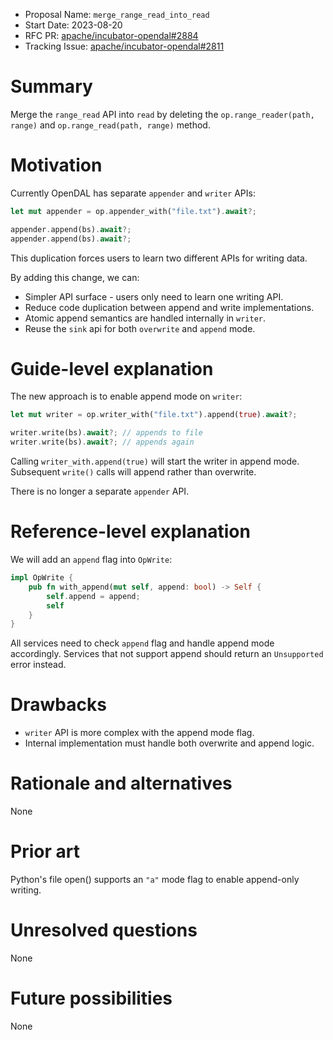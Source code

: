 - Proposal Name: `merge_range_read_into_read`
- Start Date: 2023-08-20
- RFC PR: [apache/incubator-opendal#2884](https://github.com/apache/incubator-opendal/pull/2884)
- Tracking Issue: [apache/incubator-opendal#2811](https://github.com/apache/incubator-opendal/issues/2811)

# Summary

Merge the `range_read` API into `read` by deleting the `op.range_reader(path, range)` and `op.range_read(path, range)` method.

# Motivation

Currently OpenDAL has separate `appender` and `writer` APIs:

```rust
let mut appender = op.appender_with("file.txt").await?; 

appender.append(bs).await?;
appender.append(bs).await?;
```

This duplication forces users to learn two different APIs for writing data.

By adding this change, we can:

- Simpler API surface - users only need to learn one writing API.
- Reduce code duplication between append and write implementations.
- Atomic append semantics are handled internally in `writer`.
- Reuse the `sink` api for both `overwrite` and `append` mode.

# Guide-level explanation

The new approach is to enable append mode on `writer`:

```rust 
let mut writer = op.writer_with("file.txt").append(true).await?;

writer.write(bs).await?; // appends to file
writer.write(bs).await?; // appends again
```

Calling `writer_with.append(true)` will start the writer in append mode. Subsequent `write()` calls will append rather than overwrite.

There is no longer a separate `appender` API.

# Reference-level explanation

We will add an `append` flag into `OpWrite`:

```rust
impl OpWrite {   
    pub fn with_append(mut self, append: bool) -> Self {
        self.append = append;
        self
    }
}
```

All services need to check `append` flag and handle append mode accordingly. Services that not support append should return an `Unsupported` error instead.

# Drawbacks

- `writer` API is more complex with the append mode flag.
- Internal implementation must handle both overwrite and append logic.

# Rationale and alternatives

None

# Prior art

Python's file open() supports an `"a"` mode flag to enable append-only writing.

# Unresolved questions

None

# Future possibilities

None
